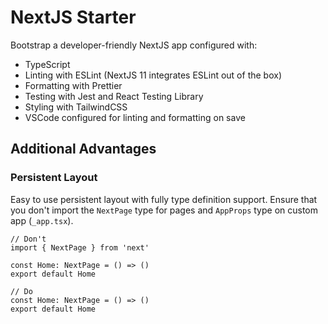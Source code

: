 # NextJS Starter

Bootstrap a developer-friendly NextJS app configured with:

- TypeScript
- Linting with ESLint (NextJS 11 integrates ESLint out of the box)
- Formatting with Prettier
- Testing with Jest and React Testing Library
- Styling with TailwindCSS
- VSCode configured for linting and formatting on save

## Additional Advantages

### Persistent Layout

Easy to use persistent layout with fully type definition support. Ensure that you don't import the `NextPage` type for pages and `AppProps` type on custom app (`_app.tsx`).

```tsx
// Don't
import { NextPage } from 'next'

const Home: NextPage = () => ()
export default Home

// Do
const Home: NextPage = () => ()
export default Home
```
